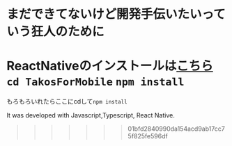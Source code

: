 # まだできてないけど開発手伝いたいっていう狂人のために
ReactNativeのインストールは[こちら](https://learn.microsoft.com/ja-jp/windows/dev-environment/javascript/react-native-for-android)
`cd TakosForMobile`
`npm install`
=======

もろもろいれたらここにcdして`npm install`

It was developed with Javascript,Typescript, React Native.
>>>>>>> 01bfd2840990da154acd9ab17cc75f825fe596df
